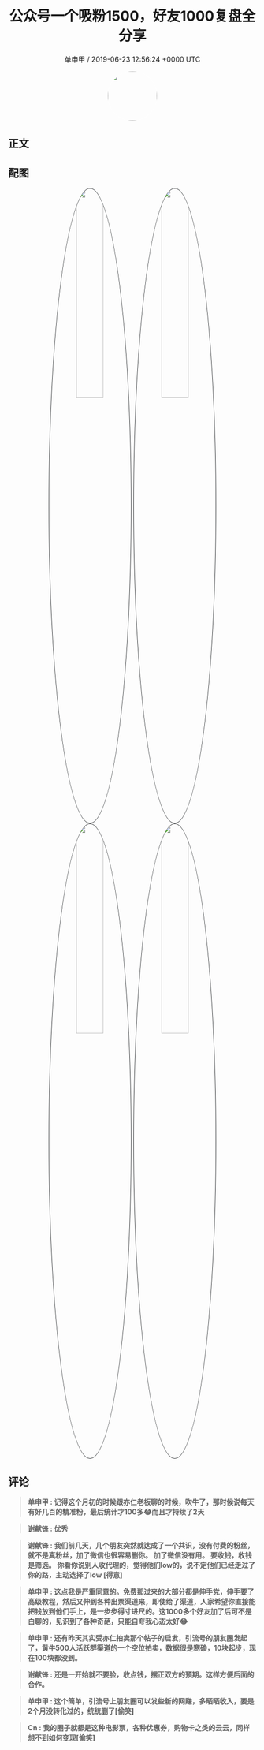 <h1 align="center">公众号一个吸粉1500，好友1000复盘全分享</h1>
<p align="center">
    <a>单申甲 / 2019-06-23 12:56:24 &#43;0000 UTC</a>
</p>

<div align="center">
    <img src="https://images.zsxq.com/FkczeaGnnKPHRgomtFuo7752V94Z?e=1590940799&amp;token=kIxbL07-8jAj8w1n4s9zv64FuZZNEATmlU_Vm6zD:jHfShT2b1knq1NOE4aVfK9VEQhU=" width="100" height="100" style="border:1px solid;border-radius:50%; color:#ffffff"/>
</div>

## 正文

<div>

</div>

## 配图
<div class="image" align="center">

<img src="https://images.zsxq.com/FqUv2g7EukXfKRaJuJy28xwjTUco?e=1590940799&amp;token=kIxbL07-8jAj8w1n4s9zv64FuZZNEATmlU_Vm6zD:izYi7bwVE4ov17mYkzvz0ZcY9jc=" width="33%" height="33%" style="border:1px solid;border-radius:50%; color:#3c3f41"/>

<img src="https://images.zsxq.com/Fs_dyouUtFLZLGXv6P2ijXyLy7D4?e=1590940799&amp;token=kIxbL07-8jAj8w1n4s9zv64FuZZNEATmlU_Vm6zD:txrw7Gwng6I_D_LPKqaqvTqrnCQ=" width="33%" height="33%" style="border:1px solid;border-radius:50%; color:#3c3f41"/>

<img src="https://images.zsxq.com/FjZp-ThBHCuMPQp8HrYTACXipNyc?imageMogr2/auto-orient/thumbnail/800x/format/jpg/blur/1x0/quality/75&amp;e=1590940799&amp;token=kIxbL07-8jAj8w1n4s9zv64FuZZNEATmlU_Vm6zD:oLp8HA-Dd1S12fDAcABLrVgePGA=" width="33%" height="33%" style="border:1px solid;border-radius:50%; color:#3c3f41"/>

<img src="https://images.zsxq.com/Fvd9fEquYmW_jOQ6nY1ZacRjFn7K?imageMogr2/auto-orient/thumbnail/800x/format/jpg/blur/1x0/quality/75&amp;e=1590940799&amp;token=kIxbL07-8jAj8w1n4s9zv64FuZZNEATmlU_Vm6zD:J5Bvomm4b6u01mFRzHUPa3T_cY0=" width="33%" height="33%" style="border:1px solid;border-radius:50%; color:#3c3f41"/>

</div>

## 评论

<div align="left">
<div>

<blockquote >
<span> <strong>单申甲 : 记得这个月初的时候跟亦仁老板聊的时候，吹牛了，那时候说每天有好几百的精准粉，最后统计才100多😂而且才持续了2天 </strong></span>
</blockquote>

<blockquote >
<span> <strong>谢献锋 : 优秀 </strong></span>
</blockquote>

<blockquote >
<span> <strong>谢献锋 : 我们前几天，几个朋友突然就达成了一个共识，没有付费的粉丝，就不是真粉丝，加了微信也很容易删你。
加了微信没有用。
要收钱，收钱是筛选。
你看你说别人收代理的，觉得他们low的，说不定他们已经走过了你的路，主动选择了low
[得意] </strong></span>
</blockquote>

<blockquote >
<span> <strong>单申甲 : 这点我是严重同意的。免费那过来的大部分都是伸手党，伸手要了高级教程，然后又伸到各种出票渠道来，即使给了渠道，人家希望你直接能把钱放到他们手上，是一步步得寸进尺的。这1000多个好友加了后可不是白聊的，见识到了各种奇葩，只能自夸我心态太好😂 </strong></span>
</blockquote>

<blockquote >
<span> <strong>单申甲 : 还有昨天其实受亦仁拍卖那个帖子的启发，引流号的朋友圈发起了，黄牛500人活跃群渠道的一个空位拍卖，数据很是寒碜，10块起步，现在100块都没到。 </strong></span>
</blockquote>

<blockquote >
<span> <strong>谢献锋 : 还是一开始就不要脸，收点钱，摆正双方的预期。这样方便后面的合作。 </strong></span>
</blockquote>

<blockquote >
<span> <strong>单申甲 : 这个简单，引流号上朋友圈可以发些新的网赚，多晒晒收入，要是2个月没转化过的，统统删了[偷笑] </strong></span>
</blockquote>

<blockquote >
<span> <strong>Cn : 我的圈子就都是这种电影票，各种优惠券，购物卡之类的云云，同样想不到如何变现[偷笑] </strong></span>
</blockquote>

</div>
</div>